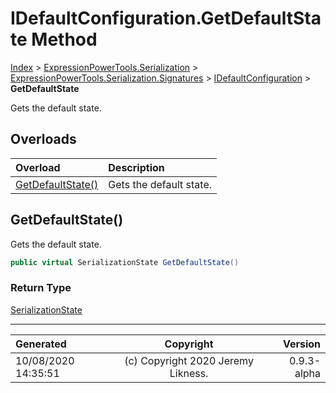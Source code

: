 ﻿# IDefaultConfiguration.GetDefaultState Method

[Index](../index.md) > [ExpressionPowerTools.Serialization](ExpressionPowerTools.Serialization.a.md) > [ExpressionPowerTools.Serialization.Signatures](ExpressionPowerTools.Serialization.Signatures.n.md) > [IDefaultConfiguration](ExpressionPowerTools.Serialization.Signatures.IDefaultConfiguration.i.md) > **GetDefaultState**

Gets the default state.

## Overloads

| Overload | Description |
| :-- | :-- |
| [GetDefaultState()](#getdefaultstate) | Gets the default state. |
## GetDefaultState()

Gets the default state.

```csharp
public virtual SerializationState GetDefaultState()
```

### Return Type

 [SerializationState](ExpressionPowerTools.Serialization.Serializers.SerializationState.cs.md) 



---

| Generated | Copyright | Version |
| :-- | :-: | --: |
| 10/08/2020 14:35:51 | (c) Copyright 2020 Jeremy Likness. | 0.9.3-alpha |
